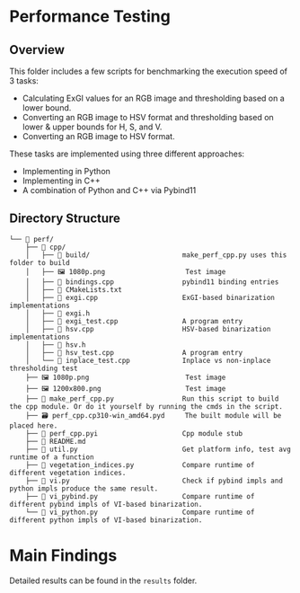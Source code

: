 # Performance Testing

## Overview

This folder includes a few scripts for benchmarking the execution speed of 3 tasks:
- Calculating ExGI values for an RGB image and thresholding based on a lower bound.
- Converting an RGB image to HSV format and thresholding based on lower & upper bounds for H, S, and V.
- Converting an RGB image to HSV format.

These tasks are implemented using three different approaches:
- Implementing in Python
- Implementing in C++
- A combination of Python and C++ via Pybind11

## Directory Structure
```
└── 📁 perf/
    ├── 📁 cpp/
    │   ├── 📁 build/                       make_perf_cpp.py uses this folder to build 
    │   ├── 🖼️ 1080p.png                    Test image
    │   ├── 📜 bindings.cpp                 pybind11 binding entries
    │   ├── 📝 CMakeLists.txt               
    │   ├── 📜 exgi.cpp                     ExGI-based binarization implementations
    │   ├── 📜 exgi.h                       
    │   ├── 📜 exgi_test.cpp                A program entry
    │   ├── 📜 hsv.cpp                      HSV-based binarization implementations
    │   ├── 📜 hsv.h                        
    │   ├── 📜 hsv_test.cpp                 A program entry
    │   └── 📜 inplace_test.cpp             Inplace vs non-inplace thresholding test
    ├── 🖼️ 1080p.png                        Test image
    ├── 🖼️ 1200x800.png                     Test image
    ├── 📜 make_perf_cpp.py                 Run this script to build the cpp module. Or do it yourself by running the cmds in the script.
    ├── 🗃️ perf_cpp.cp310-win_amd64.pyd     The built module will be placed here.
    ├── 📜 perf_cpp.pyi                     Cpp module stub
    ├── 📝 README.md                        
    ├── 📜 util.py                          Get platform info, test avg runtime of a function
    ├── 📜 vegetation_indices.py            Compare runtime of different vegetation indices.
    ├── 📜 vi.py                            Check if pybind impls and python impls produce the same result.
    ├── 📜 vi_pybind.py                     Compare runtime of different pybind impls of VI-based binarization.
    └── 📜 vi_python.py                     Compare runtime of different python impls of VI-based binarization.
```

# Main Findings
Detailed results can be found in the `results` folder.

